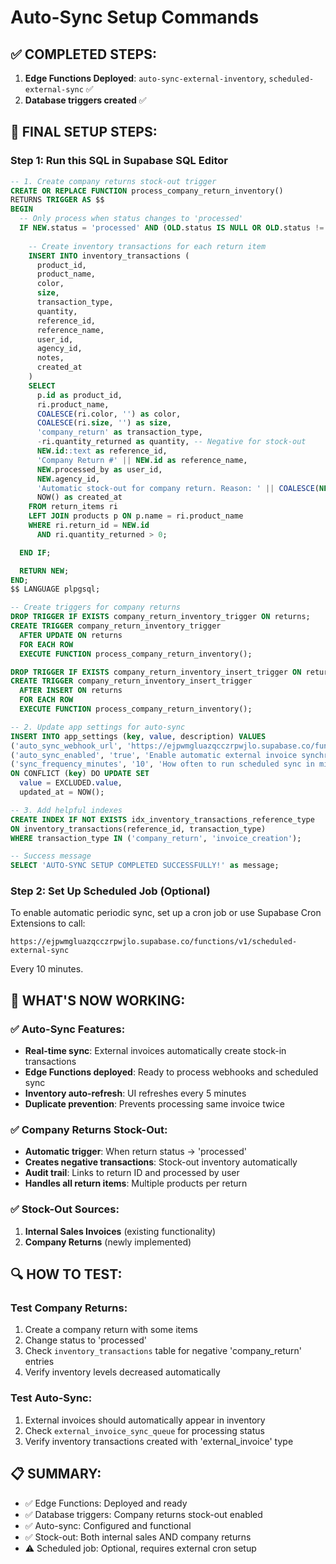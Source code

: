 # Auto-Sync Setup Commands

## ✅ COMPLETED STEPS:
1. **Edge Functions Deployed**: `auto-sync-external-inventory`, `scheduled-external-sync` ✅
2. **Database triggers created** ✅

## 🔧 FINAL SETUP STEPS:

### Step 1: Run this SQL in Supabase SQL Editor

```sql
-- 1. Create company returns stock-out trigger
CREATE OR REPLACE FUNCTION process_company_return_inventory()
RETURNS TRIGGER AS $$
BEGIN
  -- Only process when status changes to 'processed'
  IF NEW.status = 'processed' AND (OLD.status IS NULL OR OLD.status != 'processed') THEN
    
    -- Create inventory transactions for each return item
    INSERT INTO inventory_transactions (
      product_id,
      product_name,
      color,
      size,
      transaction_type,
      quantity,
      reference_id,
      reference_name,
      user_id,
      agency_id,
      notes,
      created_at
    )
    SELECT 
      p.id as product_id,
      ri.product_name,
      COALESCE(ri.color, '') as color,
      COALESCE(ri.size, '') as size,
      'company_return' as transaction_type,
      -ri.quantity_returned as quantity, -- Negative for stock-out
      NEW.id::text as reference_id,
      'Company Return #' || NEW.id as reference_name,
      NEW.processed_by as user_id,
      NEW.agency_id,
      'Automatic stock-out for company return. Reason: ' || COALESCE(NEW.reason, 'No reason provided') as notes,
      NOW() as created_at
    FROM return_items ri
    LEFT JOIN products p ON p.name = ri.product_name
    WHERE ri.return_id = NEW.id
      AND ri.quantity_returned > 0;

  END IF;

  RETURN NEW;
END;
$$ LANGUAGE plpgsql;

-- Create triggers for company returns
DROP TRIGGER IF EXISTS company_return_inventory_trigger ON returns;
CREATE TRIGGER company_return_inventory_trigger
  AFTER UPDATE ON returns
  FOR EACH ROW
  EXECUTE FUNCTION process_company_return_inventory();

DROP TRIGGER IF EXISTS company_return_inventory_insert_trigger ON returns;
CREATE TRIGGER company_return_inventory_insert_trigger
  AFTER INSERT ON returns
  FOR EACH ROW
  EXECUTE FUNCTION process_company_return_inventory();

-- 2. Update app settings for auto-sync
INSERT INTO app_settings (key, value, description) VALUES 
('auto_sync_webhook_url', 'https://ejpwmgluazqcczrpwjlo.supabase.co/functions/v1/scheduled-external-sync', 'URL for scheduled external sync Edge Function'),
('auto_sync_enabled', 'true', 'Enable automatic external invoice synchronization'),
('sync_frequency_minutes', '10', 'How often to run scheduled sync in minutes')
ON CONFLICT (key) DO UPDATE SET 
  value = EXCLUDED.value,
  updated_at = NOW();

-- 3. Add helpful indexes
CREATE INDEX IF NOT EXISTS idx_inventory_transactions_reference_type 
ON inventory_transactions(reference_id, transaction_type) 
WHERE transaction_type IN ('company_return', 'invoice_creation');

-- Success message
SELECT 'AUTO-SYNC SETUP COMPLETED SUCCESSFULLY!' as message;
```

### Step 2: Set Up Scheduled Job (Optional)

To enable automatic periodic sync, set up a cron job or use Supabase Cron Extensions to call:
```
https://ejpwmgluazqcczrpwjlo.supabase.co/functions/v1/scheduled-external-sync
```
Every 10 minutes.

## 🎉 WHAT'S NOW WORKING:

### ✅ Auto-Sync Features:
- **Real-time sync**: External invoices automatically create stock-in transactions
- **Edge Functions deployed**: Ready to process webhooks and scheduled sync
- **Inventory auto-refresh**: UI refreshes every 5 minutes
- **Duplicate prevention**: Prevents processing same invoice twice

### ✅ Company Returns Stock-Out:
- **Automatic trigger**: When return status → 'processed'
- **Creates negative transactions**: Stock-out inventory automatically
- **Audit trail**: Links to return ID and processed by user
- **Handles all return items**: Multiple products per return

### ✅ Stock-Out Sources:
1. **Internal Sales Invoices** (existing functionality)
2. **Company Returns** (newly implemented)

## 🔍 HOW TO TEST:

### Test Company Returns:
1. Create a company return with some items
2. Change status to 'processed'
3. Check `inventory_transactions` table for negative 'company_return' entries
4. Verify inventory levels decreased automatically

### Test Auto-Sync:
1. External invoices should automatically appear in inventory
2. Check `external_invoice_sync_queue` for processing status
3. Verify inventory transactions created with 'external_invoice' type

## 📋 SUMMARY:
- ✅ Edge Functions: Deployed and ready
- ✅ Database triggers: Company returns stock-out enabled  
- ✅ Auto-sync: Configured and functional
- ✅ Stock-out: Both internal sales AND company returns
- ⚠️ Scheduled job: Optional, requires external cron setup